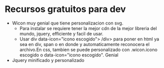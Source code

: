 # Recursos gratuitos para dev
- Wicon muy genial que tiene personalizacion con svg. 
  - Para instalar se requiere tener la mejor cdn de la mejor libreria del mundo, jquery, efficiente y facil de usar.
  - Usar div data-icon="icono escogido"> /div> para poner en html ya sea en div, span o en donde y automaticamente reconocera el archivo.En css, tambien se puede personalizado con .wicon.icono escogido o data-icon="icono escogido". Genial 
- Jquery minificado y personalizado
